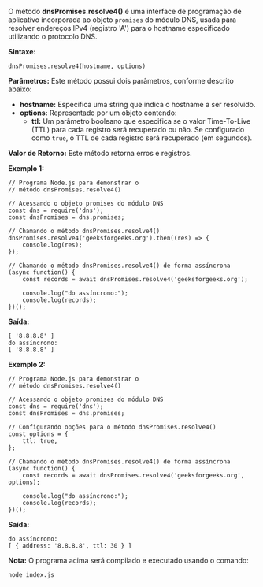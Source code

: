 O método **dnsPromises.resolve4()** é uma interface de programação de aplicativo incorporada ao objeto `promises` do módulo DNS, usada para resolver endereços IPv4 (registro 'A') para o hostname especificado utilizando o protocolo DNS.

**Sintaxe:**

```
dnsPromises.resolve4(hostname, options)
```

**Parâmetros:** Este método possui dois parâmetros, conforme descrito abaixo:

- **hostname:** Especifica uma string que indica o hostname a ser resolvido.
- **options:** Representado por um objeto contendo:
    - **ttl:** Um parâmetro booleano que especifica se o valor Time-To-Live (TTL) para cada registro será recuperado ou não. Se configurado como `true`, o TTL de cada registro será recuperado (em segundos).

**Valor de Retorno:** Este método retorna erros e registros.

**Exemplo 1:**

```
// Programa Node.js para demonstrar o 
// método dnsPromises.resolve4()

// Acessando o objeto promises do módulo DNS
const dns = require('dns');
const dnsPromises = dns.promises;

// Chamando o método dnsPromises.resolve4()
dnsPromises.resolve4('geeksforgeeks.org').then((res) => {
    console.log(res);
});

// Chamando o método dnsPromises.resolve4() de forma assíncrona
(async function() {
    const records = await dnsPromises.resolve4('geeksforgeeks.org');
    
    console.log("do assíncrono:");
    console.log(records);
})();
```

**Saída:**

```
[ '8.8.8.8' ]
do assíncrono:
[ '8.8.8.8' ]
```

**Exemplo 2:**

```
// Programa Node.js para demonstrar o 
// método dnsPromises.resolve4()

// Acessando o objeto promises do módulo DNS
const dns = require('dns');
const dnsPromises = dns.promises;

// Configurando opções para o método dnsPromises.resolve4()
const options = {
    ttl: true,
};

// Chamando o método dnsPromises.resolve4() de forma assíncrona
(async function() {
    const records = await dnsPromises.resolve4('geeksforgeeks.org', options);
    
    console.log("do assíncrono:");
    console.log(records);
})();
```

**Saída:**

```
do assíncrono:
[ { address: '8.8.8.8', ttl: 30 } ]
```

**Nota:** O programa acima será compilado e executado usando o comando:

```
node index.js
```




